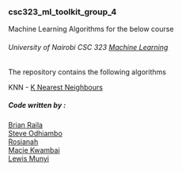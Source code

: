 ### csc323_ml_toolkit_group_4


Machine Learning Algorithms for the below course


###### University of Nairobi CSC 323 [Machine Learning](http://sci.uonbi.ac.ke/uon_degrees_details/186#.course_anchor_186_554)


The repository contains the following algorithms

KNN - [K Nearest Neighbours](https://github.com/brianraila/csc323_ml_toolkit_group_4/blob/master/KNN)




##### Code written by : 

[Brian Raila](https://github.com/brianraila)\
[Steve Odhiambo](https://github.com/SteveOdhiambo)\
[Rosianah](https://github.com/Rosianah)\
[Macie Kwambai](https://github.com/macie-kwambai)\
[Lewis Munyi](https://github.com/lewis-munyi)

